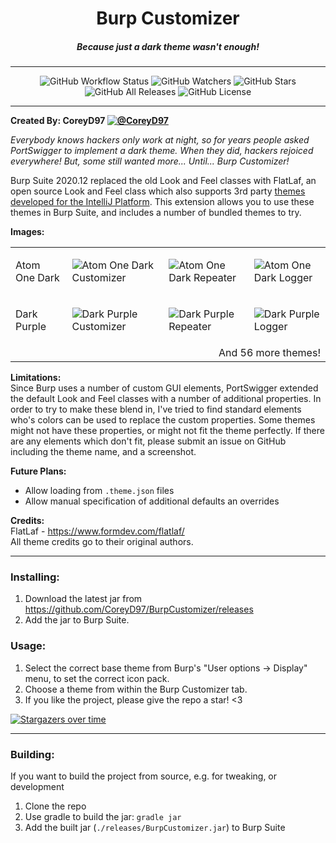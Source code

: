<p align="center">
  <h1 align="center">Burp Customizer</h1>
  <h5 align="center">Because just a dark theme wasn't enough!</h5>
</p>
<hr>
<p align="center">
  <img src="https://img.shields.io/github/workflow/status/CoreyD97/BurpCustomizer/Java%20CI%20with%20Gradle?style=for-the-badge" alt="GitHub Workflow Status">
  <img src="https://img.shields.io/github/watchers/CoreyD97/BurpCustomizer?label=Watchers&style=for-the-badge" alt="GitHub Watchers">
  <img src="https://img.shields.io/github/stars/CoreyD97/BurpCustomizer?style=for-the-badge" alt="GitHub Stars">
  <img src="https://img.shields.io/github/downloads/CoreyD97/BurpCustomizer/total?style=for-the-badge" alt="GitHub All Releases">
  <img src="https://img.shields.io/github/license/CoreyD97/BurpCustomizer?style=for-the-badge" alt="GitHub License">
</p>
<hr>

**Created By: CoreyD97 [![@CoreyD97](https://img.shields.io/twitter/follow/CoreyD97?style=social)](https://twitter.com/coreyd97/)**

_Everybody knows hackers only work at night, so for years people asked PortSwigger to implement a dark theme.
When they did, hackers rejoiced everywhere! But, some still wanted more... Until... Burp Customizer!_  

Burp Suite 2020.12 replaced the old Look and Feel classes with FlatLaf, an open source Look and Feel class
which also supports 3rd party [themes developed for the IntelliJ Platform][1]. This extension allows you to use
these themes in Burp Suite, and includes a number of bundled themes to try.

[1]:https://github.com/JFormDesigner/FlatLaf/tree/main/flatlaf-intellij-themes

**Images:**
<table>
<tr><td>Atom One Dark</td>
<td>

![Atom One Dark Customizer](images/AtomOneDarkCustomizer.png)
</td>
<td>

![Atom One Dark Repeater](images/AtomOneDarkRepeater.png)
</td>
<td>

![Atom One Dark Logger](images/AtomOneDarkLogger.png)
</td></tr>
<tr><td>Dark Purple</td>
<td>

![Dark Purple Customizer](images/DarkPurpleCustomizer.png)
</td>
<td>

![Dark Purple Repeater](images/DarkPurpleRepeater.png)
</td>
<td>

![Dark Purple Logger](images/DarkPurpleLogger.png)
</td></tr>
<tr>
<td colspan="4" align="right">And 56 more themes!</td>
</tr>
</table>

**Limitations:**  
Since Burp uses a number of custom GUI elements, PortSwigger extended the default
Look and Feel classes with a number of additional properties. In order to try to make these blend in, I've
tried to find standard elements who's colors can be used to replace the custom properties. Some themes might
not have these properties, or might not fit the theme perfectly. If there are any elements which don't fit,
please submit an issue on GitHub including the theme name, and a screenshot.

**Future Plans:**
* Allow loading from `.theme.json` files
* Allow manual specification of additional defaults an overrides

**Credits:**  
FlatLaf - https://www.formdev.com/flatlaf/  
All theme credits go to their original authors.

---

### Installing:
1. Download the latest jar from https://github.com/CoreyD97/BurpCustomizer/releases
2. Add the jar to Burp Suite.

### Usage:
1. Select the correct base theme from Burp's "User options -> Display" menu, to set the correct icon pack.
2. Choose a theme from within the Burp Customizer tab.
3. If you like the project, please give the repo a star! <3

[![Stargazers over time](https://starchart.cc/CoreyD97/BurpCustomizer.svg)](https://starchart.cc/CoreyD97/BurpCustomizer)

---

### Building:
If you want to build the project from source, e.g. for tweaking, or development
1. Clone the repo
2. Use gradle to build the jar: `gradle jar`
3. Add the built jar (`./releases/BurpCustomizer.jar`) to Burp Suite
